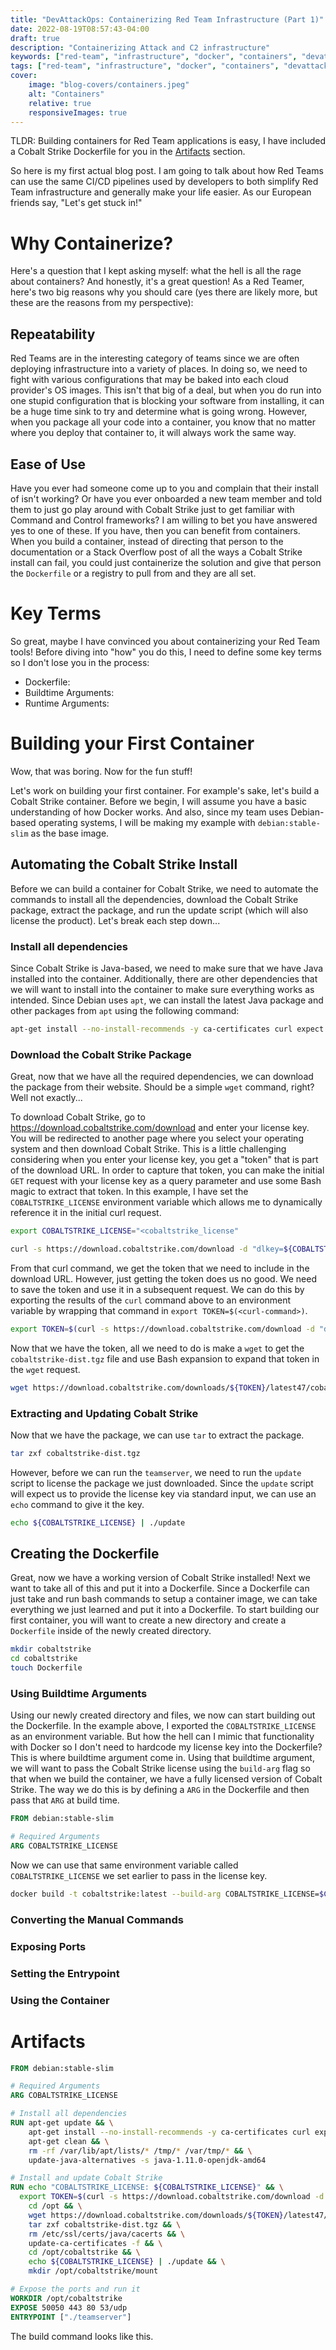 ```yaml
---
title: "DevAttackOps: Containerizing Red Team Infrastructure (Part 1)"
date: 2022-08-19T08:57:43-04:00
draft: true
description: "Containerizing Attack and C2 infrastructure"
keywords: ["red-team", "infrastructure", "docker", "containers", "devattackops"]
tags: ["red-team", "infrastructure", "docker", "containers", "devattackops"]
cover:
    image: "blog-covers/containers.jpeg"
    alt: "Containers"
    relative: true 
    responsiveImages: true
---
```


TLDR: Building containers for Red Team applications is easy, I have included a Cobalt Strike Dockerfile for you in the [Artifacts](#artifacts) section.

So here is my first actual blog post. I am going to talk about how Red Teams can use the same CI/CD pipelines used by developers to both simplify Red Team infrastructure and generally make your life easier. As our European friends say, "Let's get stuck in!"

# Why Containerize?

Here's a question that I kept asking myself: what the hell is all the rage about containers? And honestly, it's a great question! As a Red Teamer, here's two big reasons why you should care (yes there are likely more, but these are the reasons from my perspective):

## Repeatability

Red Teams are in the interesting category of teams since we are often deploying infrastructure into a variety of places. In doing so, we need to fight with various configurations that may be baked into each cloud provider's OS images. This isn't that big of a deal, but when you do run into one stupid configuration that is blocking your software from installing, it can be a huge time sink to try and determine what is going wrong. However, when you package all your code into a container, you know that no matter where you deploy that container to, it will always work the same way.

## Ease of Use

Have you ever had someone come up to you and complain that their install of <software-name> isn't working? Or have you ever onboarded a new team member and told them to just go play around with Cobalt Strike just to get familiar with Command and Control frameworks? I am willing to bet you have answered yes to one of these. If you have, then you can benefit from containers. When you build a container, instead of directing that person to the documentation or a Stack Overflow post of all the ways a Cobalt Strike install can fail, you could just containerize the solution and give that person the `Dockerfile` or a registry to pull from and they are all set.

# Key Terms

So great, maybe I have convinced you about containerizing your Red Team tools! Before diving into "how" you do this, I need to define some key terms so I don't lose you in the process:

* Dockerfile: <definition needed>
* Buildtime Arguments: <definition needed>
* Runtime Arguments: <definition needed>

# Building your First Container

Wow, that was boring. Now for the fun stuff!

Let's work on building your first container. For example's sake, let's build a Cobalt Strike container. Before we begin, I will assume you have a basic understanding of how Docker works. And also, since my team uses Debian-based operating systems, I will be making my example with `debian:stable-slim` as the base image.

## Automating the Cobalt Strike Install

Before we can build a container for Cobalt Strike, we need to automate the commands to install all the dependencies, download the Cobalt Strike package, extract the package, and run the update script (which will also license the product). Let's break each step down...

### Install all dependencies

Since Cobalt Strike is Java-based, we need to make sure that we have Java installed into the container. Additionally, there are other dependencies that we will want to install into the container to make sure everything works as intended. Since Debian uses `apt`, we can install the latest Java package and other packages from `apt` using the following command:

```bash
apt-get install --no-install-recommends -y ca-certificates curl expect git gnupg iproute2 openjdk-11-jdk wget
```

### Download the Cobalt Strike Package

Great, now that we have all the required dependencies, we can download the package from their website. Should be a simple `wget` command, right? Well not exactly...

To download Cobalt Strike, go to https://download.cobaltstrike.com/download and enter your license key. You will be redirected to another page where you select your operating system and then download Cobalt Strike. This is a little challenging considering when you enter your license key, you get a "token" that is part of the download URL. In order to capture that token, you can make the initial `GET` request with your license key as a query parameter and use some Bash magic to extract that token. In this example, I have set the `COBALTSTRIKE_LICENSE` environment variable which allows me to dynamically reference it in the initial curl request.

```bash
export COBALTSTRIKE_LICENSE="<cobaltstrike_license"
```

```bash
curl -s https://download.cobaltstrike.com/download -d "dlkey=${COBALTSTRIKE_LICENSE}" | grep 'href="/downloads/' | cut -d '/' -f3
```

From that curl command, we get the token that we need to include in the download URL. However, just getting the token does us no good. We need to save the token and use it in a subsequent request. We can do this by exporting the results of the `curl` command above to an environment variable by wrapping that command in `export TOKEN=$(<curl-command>)`.

```bash
export TOKEN=$(curl -s https://download.cobaltstrike.com/download -d "dlkey=${COBALTSTRIKE_LICENSE}" | grep 'href="/downloads/' | cut -d '/' -f3)
```

Now that we have the token, all we need to do is make a `wget` to get the `cobaltstrike-dist.tgz` file and use Bash expansion to expand that token in the `wget` request.

```bash
wget https://download.cobaltstrike.com/downloads/${TOKEN}/latest47/cobaltstrike-dist.tgz
```

### Extracting and Updating Cobalt Strike

Now that we have the package, we can use `tar` to extract the package.

```bash
tar zxf cobaltstrike-dist.tgz 
```

However, before we can run the `teamserver`, we need to run the `update` script to license the package we just downloaded. Since the `update` script will expect us to provide the license key via standard input, we can use an `echo` command to give it the key.

```bash
echo ${COBALTSTRIKE_LICENSE} | ./update
```

## Creating the Dockerfile

Great, now we have a working version of Cobalt Strike installed! Next we want to take all of this and put it into a Dockerfile. Since a Dockerfile can just take and run bash commands to setup a container image, we can take everything we just learned and put it into a Dockerfile. To start building our first container, you will want to create a new directory and create a `Dockerfile` inside of the newly created directory.

```bash
mkdir cobaltstrike
cd cobaltstrike
touch Dockerfile
```

### Using Buildtime Arguments

Using our newly created directory and files,  we now can start building out the Dockerfile. In the example above, I exported the `COBALTSTRIKE_LICENSE` as an environment variable. But how the hell can I mimic that functionality with Docker so I don't need to hardcode my license key into the Dockerfile? This is where buildtime argument come in. Using that buildtime argument, we will want to pass the Cobalt Strike license using the `build-arg` flag so that when we build the container, we have a fully licensed version of Cobalt Strike. The way we do this is by defining a `ARG` in the Dockerfile and then pass that `ARG` at build time. 

```dockerfile
FROM debian:stable-slim

# Required Arguments
ARG COBALTSTRIKE_LICENSE
```

Now we can use that same environment variable called `COBALTSTRIKE_LICENSE` we set earlier to pass in the license key.

```bash
docker build -t cobaltstrike:latest --build-arg COBALTSTRIKE_LICENSE=$COBALTSTRIKE_LICENSE .
```

### Converting the Manual Commands

### Exposing Ports

### Setting the Entrypoint

### Using the Container



# Artifacts


```dockerfile
FROM debian:stable-slim

# Required Arguments
ARG COBALTSTRIKE_LICENSE

# Install all dependencies
RUN apt-get update && \
	apt-get install --no-install-recommends -y ca-certificates curl expect git gnupg iproute2 openjdk-11-jdk wget && \
	apt-get clean && \
	rm -rf /var/lib/apt/lists/* /tmp/* /var/tmp/* && \
	update-java-alternatives -s java-1.11.0-openjdk-amd64

# Install and update Cobalt Strike
RUN echo "COBALTSTRIKE_LICENSE: ${COBALTSTRIKE_LICENSE}" && \
  export TOKEN=$(curl -s https://download.cobaltstrike.com/download -d "dlkey=${COBALTSTRIKE_LICENSE}" | grep 'href="/downloads/' | cut -d '/' -f3) && \
	cd /opt && \
	wget https://download.cobaltstrike.com/downloads/${TOKEN}/latest47/cobaltstrike-dist.tgz  && \
	tar zxf cobaltstrike-dist.tgz && \
	rm /etc/ssl/certs/java/cacerts && \
	update-ca-certificates -f && \
	cd /opt/cobaltstrike && \
	echo ${COBALTSTRIKE_LICENSE} | ./update && \
	mkdir /opt/cobaltstrike/mount

# Expose the ports and run it
WORKDIR /opt/cobaltstrike
EXPOSE 50050 443 80 53/udp
ENTRYPOINT ["./teamserver"]
```

The build command looks like this.
